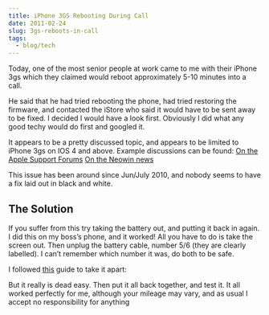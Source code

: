 ```yaml
---
title: iPhone 3GS Rebooting During Call
date: 2011-02-24
slug: 3gs-reboots-in-call
tags:
  - blog/tech
---
```


Today, one of the most senior people at work came to me with their iPhone 3gs which they claimed would reboot approximately 5-10 minutes into a call.

He said that he had tried rebooting the phone, had tried restoring the firmware, and contacted the iStore who said it would have to be sent away to be fixed. I decided I would have a look first. Obviously I did what any good techy would do first and googled it.

It appears to be a pretty discussed topic, and appears to be limited to iPhone 3gs on IOS 4 and above. Example discussions can be found: [On the Apple Support Forums](http://discussions.apple.com/message.jspa?messageID=11723604) [On the Neowin news](http://www.neowin.net/news/ios-4-causing-iphone-3gs-reboots)

This issue has been around since Jun/July 2010, and nobody seems to have a fix laid out in black and white.

## The Solution

If you suffer from this try taking the battery out, and putting it back in again. I did this on my boss’s phone, and it worked! All you have to do is take the screen out. Then unplug the battery cable, number 5/6 (they are clearly labelled). I can’t remember which number it was, do both to be safe.

I followed [this](http://www.rapidrepair.com/guides/iphone3g/iphone3grepairguide.html) guide to take it apart:

But it really is dead easy. Then put it all back together, and test it. It all worked perfectly for me, although your mileage may vary, and as usual I accept no responsibility for anything
